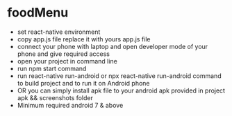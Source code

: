 # foodMenu
* set react-native environment
* copy app.js file replace it  with yours app.js file
* connect your phone with laptop and open developer mode of your phone and give required access
* open your project in command line
* run npm start command
* run react-native run-android or npx react-native run-android command to build project and to run it on Android phone
* OR you can simply install apk file to your android apk provided in project apk && screenshots folder
* Minimum required android 7 & above 
